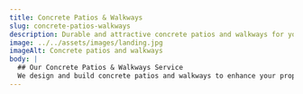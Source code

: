 ```yaml
---
title: Concrete Patios & Walkways
slug: concrete-patios-walkways
description: Durable and attractive concrete patios and walkways for your outdoor spaces.
image: ../../assets/images/landing.jpg
imageAlt: Concrete patios and walkways
body: |
  ## Our Concrete Patios & Walkways Service
  We design and build concrete patios and walkways to enhance your property.
---
```

